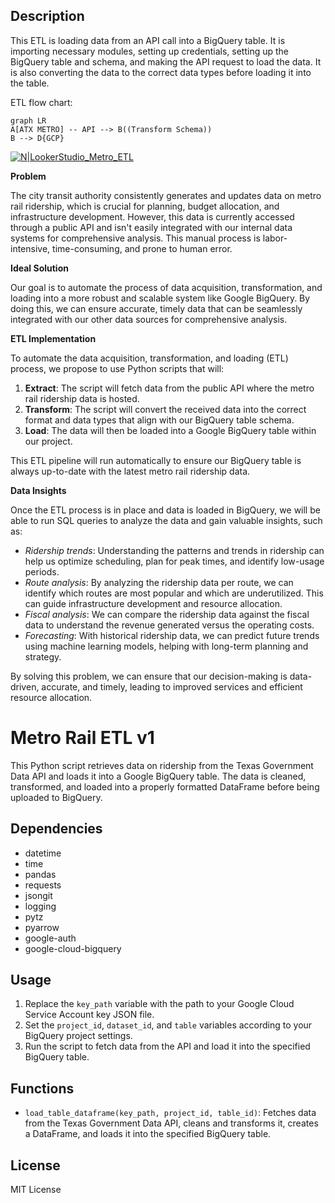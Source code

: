 ## Description
This ETL is loading data from an API call into a BigQuery table. It is importing necessary modules, setting up credentials, setting up the BigQuery table and schema, and making the API request to load the data. It is also converting the data to the correct data types before loading it into the table.

ETL flow chart:

```mermaid
graph LR
A[ATX METRO] -- API --> B((Transform Schema))
B --> D{GCP}
```
[![N|LookerStudio_Metro_ETL](https://drive.google.com/uc?export=view&id=1mMiuigjOCsGKmjTDrAxXfTGfn5NbTJ_Q)](https://lookerstudio.google.com/reporting/fed18d4c-4bdd-4600-8661-4e32f2631f1c)

**Problem**

The city transit authority consistently generates and updates data on metro rail ridership, which is crucial for planning, budget allocation, and infrastructure development. However, this data is currently accessed through a public API and isn't easily integrated with our internal data systems for comprehensive analysis. This manual process is labor-intensive, time-consuming, and prone to human error.

**Ideal Solution**

Our goal is to automate the process of data acquisition, transformation, and loading into a more robust and scalable system like Google BigQuery. By doing this, we can ensure accurate, timely data that can be seamlessly integrated with our other data sources for comprehensive analysis.

**ETL Implementation**

To automate the data acquisition, transformation, and loading (ETL) process, we propose to use Python scripts that will:

1. **Extract**: The script will fetch data from the public API where the metro rail ridership data is hosted.
2. **Transform**: The script will convert the received data into the correct format and data types that align with our BigQuery table schema.
3. **Load**: The data will then be loaded into a Google BigQuery table within our project. 

This ETL pipeline will run automatically to ensure our BigQuery table is always up-to-date with the latest metro rail ridership data.

**Data Insights**

Once the ETL process is in place and data is loaded in BigQuery, we will be able to run SQL queries to analyze the data and gain valuable insights, such as:

- *Ridership trends*: Understanding the patterns and trends in ridership can help us optimize scheduling, plan for peak times, and identify low-usage periods.
- *Route analysis*: By analyzing the ridership data per route, we can identify which routes are most popular and which are underutilized. This can guide infrastructure development and resource allocation.
- *Fiscal analysis*: We can compare the ridership data against the fiscal data to understand the revenue generated versus the operating costs.
- *Forecasting*: With historical ridership data, we can predict future trends using machine learning models, helping with long-term planning and strategy.

By solving this problem, we can ensure that our decision-making is data-driven, accurate, and timely, leading to improved services and efficient resource allocation.


# Metro Rail ETL v1

This Python script retrieves data on ridership from the Texas Government Data API and loads it into a Google BigQuery table. The data is cleaned, transformed, and loaded into a properly formatted DataFrame before being uploaded to BigQuery.

## Dependencies

- datetime
- time
- pandas
- requests
- jsongit 
- logging
- pytz
- pyarrow
- google-auth
- google-cloud-bigquery

## Usage

1. Replace the `key_path` variable with the path to your Google Cloud Service Account key JSON file.
2. Set the `project_id`, `dataset_id`, and `table` variables according to your BigQuery project settings.
3. Run the script to fetch data from the API and load it into the specified BigQuery table.

## Functions

- `load_table_dataframe(key_path, project_id, table_id)`: Fetches data from the Texas Government Data API, cleans and transforms it, creates a DataFrame, and loads it into the specified BigQuery table.

## License

MIT License


